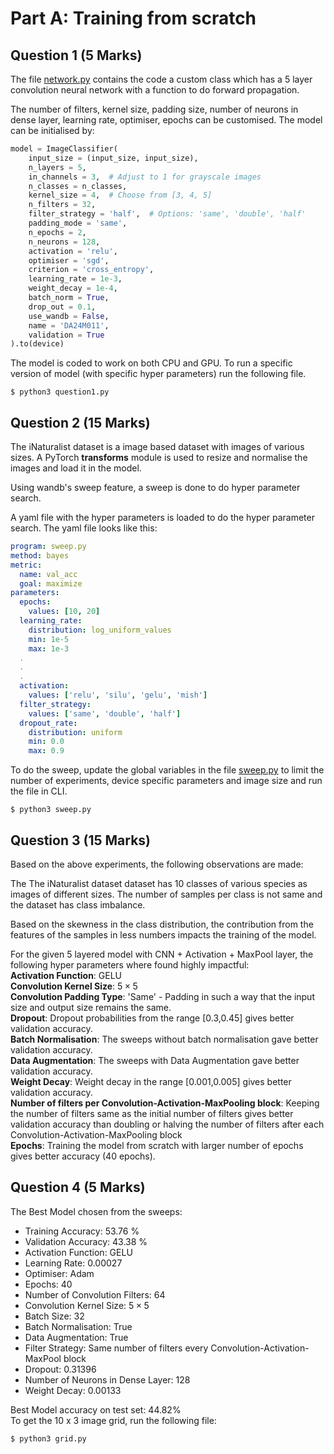 # Part A: Training from scratch

## Question 1 (5 Marks)

The file [network.py](https://github.com/nandhakishorecs/da6401_assignment2/blob/main/PartA/network.py) contains the code a custom class which has a 5 layer convolution neural network with a function to do forward propagation. <br>

The number of filters, kernel size, padding size, number of neurons in dense layer, learning rate, optimiser, epochs can be customised. The model can be initialised by:

```python
model = ImageClassifier(
    input_size = (input_size, input_size),
    n_layers = 5,
    in_channels = 3,  # Adjust to 1 for grayscale images
    n_classes = n_classes,
    kernel_size = 4,  # Choose from [3, 4, 5]
    n_filters = 32,
    filter_strategy = 'half',  # Options: 'same', 'double', 'half'
    padding_mode = 'same',
    n_epochs = 2,
    n_neurons = 128,
    activation = 'relu',
    optimiser = 'sgd',
    criterion = 'cross_entropy',
    learning_rate = 1e-3,
    weight_decay = 1e-4,
    batch_norm = True,
    drop_out = 0.1,
    use_wandb = False,
    name = 'DA24M011',
    validation = True
).to(device)
```
The model is coded to work on both CPU and GPU. To run a specific version of model (with specific hyper parameters) run the following file. 
```console
$ python3 question1.py
```

## Question 2 (15 Marks)

The iNaturalist dataset is a image based dataset with images of various sizes. A PyTorch __transforms__ module is used to resize and normalise the images and load it in the model. <br>

Using wandb's sweep feature, a sweep is done to do hyper parameter search. <br>

A yaml file with the hyper parameters is loaded to do the hyper parameter search. The yaml file looks like this: 
```yaml 
program: sweep.py
method: bayes
metric:
  name: val_acc
  goal: maximize
parameters:
  epochs:
    values: [10, 20]
  learning_rate:
    distribution: log_uniform_values
    min: 1e-5
    max: 1e-3
  .
  .
  .
  activation:
    values: ['relu', 'silu', 'gelu', 'mish']
  filter_strategy:
    values: ['same', 'double', 'half']
  dropout_rate:
    distribution: uniform
    min: 0.0
    max: 0.9
```
To do the sweep, update the global variables in the file [sweep.py](https://github.com/nandhakishorecs/da6401_assignment2/blob/main/PartA/sweep.py) to limit the number of experiments, device specific parameters and image size and run the file in CLI. 
```console
$ python3 sweep.py
```

## Question 3 (15 Marks)

Based on the above experiments, the following observations are made: 

The The iNaturalist dataset dataset has 10 classes of various species as images of different sizes. The number of samples per class is not same and the dataset has class imbalance. 

Based on the skewness in the class distribution, the contribution from the features of the samples in less numbers impacts the training of the model. 

For the given 5 layered model with CNN + Activation + MaxPool layer,  the following hyper parameters where found highly impactful: <br>
**Activation Function**: GELU <br>
**Convolution Kernel Size**: $5 \times 5$ <br>
**Convolution Padding Type**: 'Same' - Padding in such a way that the input size and output size remains the same. <br>
**Dropout**: Dropout probabilities from the range [0.3,0.45] gives better validation accuracy. <br>
**Batch Normalisation**: The sweeps without batch normalisation gave better validation accuracy.  <br>
**Data Augmentation**: The sweeps with Data Augmentation gave better validation accuracy. <br>
**Weight Decay**: Weight decay in the range [0.001,0.005] gives better validation accuracy. <br>
**Number of filters per Convolution-Activation-MaxPooling block**: Keeping the number of filters same as the initial number of filters gives better validation accuracy than doubling or halving the number of filters after each Convolution-Activation-MaxPooling block <br>
**Epochs**: Training the model from scratch with larger number of epochs gives better accuracy (40 epochs). 

## Question 4 (5 Marks) 

The Best Model chosen from  the sweeps: <br>
- Training Accuracy: 53.76 % <br>
- Validation Accuracy: 43.38 % <br>
- Activation Function: GELU <br>
- Learning Rate: 0.00027 <br>
- Optimiser: Adam<br>
- Epochs: 40 <br>
- Number of Convolution Filters: 64 <br>
- Convolution Kernel Size: $5 \times 5$ <br>
- Batch Size: 32 <br>
- Batch Normalisation: True <br>
- Data Augmentation: True <br>
- Filter Strategy: Same number of filters every Convolution-Activation-MaxPool block <br>
- Dropout: 0.31396 <br>
- Number of Neurons in Dense Layer: 128 <br>
- Weight Decay: 0.00133 <br>

Best Model accuracy on test set: 44.82% <br>
To get the 10 x 3 image grid, run the following file: 
```console
$ python3 grid.py
```



